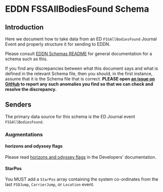 # EDDN FSSAllBodiesFound Schema

## Introduction
Here we document how to take data from an ED `FSSAllBodiesFound` Journal 
Event and properly structure it for sending to EDDN.

Please consult [EDDN Schemas README](./README-EDDN-schemas.md) for general
documentation for a schema such as this.

If you find any discrepancies between what this document says and what is
defined in the relevant Schema file, then you should, in the first instance,
assume that it is the Schema file that is correct.
**PLEASE open
[an issue on GitHub](https://github.com/EDCD/EDDN/issues/new/choose)
to report any such anomalies you find so that we can check and resolve the
discrepancy.**

## Senders
The primary data source for this schema is the ED Journal event 
`FSSAllBodiesFound`.

### Augmentations
#### horizons and odyssey flags
Please read [horizons and odyssey flags](../../docs/Developers.md#horizons-and-odyssey-flags)
in the Developers' documentation.

#### StarPos
You MUST add a `StarPos` array containing the system co-ordinates from the 
last `FSDJump`, `CarrierJump`, or `Location` event.
